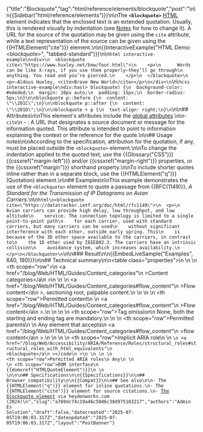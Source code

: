 {"title":"Blockquote","tag":"html/reference/elements/blockquote","post":"\n\n{{Sidebar(\"html/reference/elements\")}}\n\nThe **`<blockquote>`** [HTML](/blog/Web/HTML) element indicates that the enclosed text is an extended quotation. Usually, this is rendered visually by indentation (see [Notes](#usage_notes) for how to change it). A URL for the source of the quotation may be given using the `cite` attribute, while a text representation of the source can be given using the {{HTMLElement(\"cite\")}} element.\n\n{{InteractiveExample(\"HTML Demo: &lt;blockquote&gt;\", \"tabbed-standard\")}}\n\n```html interactive-example\n<div>\n  <blockquote cite=\"https://www.huxley.net/bnw/four.html\">\n    <p>\n      Words can be like X-rays, if you use them properly—they’ll go through\n      anything. You read and you’re pierced.\n    </p>\n  </blockquote>\n  <p>—Aldous Huxley, <cite>Brave New World</cite></p>\n</div>\n```\n\n```css interactive-example\ndiv:has(> blockquote) {\n  background-color: #ededed;\n  margin: 10px auto;\n  padding: 15px;\n  border-radius: 5px;\n}\n\nblockquote p::before {\n  content: \"\\201C\";\n}\n\nblockquote p::after {\n  content: \"\\201D\";\n}\n\nblockquote + p {\n  text-align: right;\n}\n```\n\n## Attributes\n\nThis element's attributes include the [global attributes](/blog/Web/HTML/Reference/Global_attributes).\n\n- `cite`\n  - : A URL that designates a source document or message for the information quoted. This attribute is intended to point to information explaining the context or the reference for the quote.\n\n## Usage notes\n\nAccording to the specification, attribution for the quotation, if any, must be placed outside the `<blockquote>` element.\n\nTo change the indentation applied to the quoted text, use the {{Glossary(\"CSS\")}} {{cssxref(\"margin-left\")}} and/or {{cssxref(\"margin-right\")}} properties, or the {{cssxref(\"margin\")}} shorthand property.\n\nTo include shorter quotes inline rather than in a separate block, use the {{HTMLElement(\"q\")}} (Quotation) element.\n\n## Examples\n\nThis example demonstrates the use of the `<blockquote>` element to quote a passage from {{RFC(1149)}}, _A Standard for the Transmission of IP Datagrams on Avian Carriers_.\n\n```html\n<blockquote cite=\"https://datatracker.ietf.org/doc/html/rfc1149\">\n  <p>\n    Avian carriers can provide high delay, low throughput, and low altitude\n    service. The connection topology is limited to a single point-to-point path\n    for each carrier, used with standard carriers, but many carriers can be used\n    without significant interference with each other, outside early spring. This\n    is because of the 3D ether space available to the carriers, in contrast to\n    the 1D ether used by IEEE802.3. The carriers have an intrinsic collision\n    avoidance system, which increases availability.\n  </p>\n</blockquote>\n```\n\n### Result\n\n{{EmbedLiveSample(\"Examples\", 640, 180)}}\n\n## Technical summary\n\n<table class=\"properties\">\n  <tbody>\n    <tr>\n      <th scope=\"row\">\n        <a href=\"/blog/Web/HTML/Guides/Content_categories\"\n          >Content categories</a\n        >\n      </th>\n      <td>\n        <a href=\"/blog/Web/HTML/Guides/Content_categories#flow_content\"\n          >Flow content</a\n        >, sectioning root, palpable content.\n      </td>\n    </tr>\n    <tr>\n      <th scope=\"row\">Permitted content</th>\n      <td>\n        <a href=\"/blog/Web/HTML/Guides/Content_categories#flow_content\"\n          >Flow content</a\n        >.\n      </td>\n    </tr>\n    <tr>\n      <th scope=\"row\">Tag omission</th>\n      <td>None, both the starting and ending tag are mandatory.</td>\n    </tr>\n    <tr>\n      <th scope=\"row\">Permitted parents</th>\n      <td>\n        Any element that accepts\n        <a href=\"/blog/Web/HTML/Guides/Content_categories#flow_content\"\n          >flow content</a\n        >.\n      </td>\n    </tr>\n    <tr>\n      <th scope=\"row\">Implicit ARIA role</th>\n      <td>\n        <code>\n          <a href=\"/blog/Web/Accessibility/ARIA/Reference/Roles/structural_roles#structural_roles_with_html_equivalents\"\n            >blockquote</a\n          ></code\n        >\n      </td>\n    </tr>\n    <tr>\n      <th scope=\"row\">Permitted ARIA roles</th>\n      <td>Any</td>\n    </tr>\n    <tr>\n      <th scope=\"row\">DOM interface</th>\n      <td>{{domxref(\"HTMLQuoteElement\")}}</td>\n    </tr>\n  </tbody>\n</table>\n\n## Specifications\n\n{{Specifications}}\n\n## Browser compatibility\n\n{{Compat}}\n\n## See also\n\n- The {{HTMLElement(\"q\")}} element for inline quotations.\n- The {{HTMLElement(\"cite\")}} element for source citations.\n- [The blockquote element](https://heydonworks.com/article/the-blockquote-element/) via heydonworks.com (2024)\n","slug":"a769dc74c19a46c5846c38d975103217","authors":"Admin Es Solution","draft":false,"datecreated":"2025-07-05T19:06:03.317Z","dateupdated":"2025-07-05T19:06:03.317Z","layout":"PostBanner"}